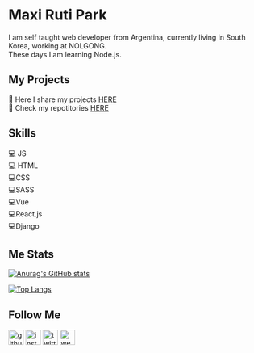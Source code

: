 # Maxi Ruti Park

I am self taught web developer from Argentina, currently living in South Korea, working at NOLGONG.  
These days I am learning Node.js.

## My Projects
:low_brightness: Here I share my projects [HERE](https://my-portfolio-blog-website.netlify.app/)  
:low_brightness: Check my repotitories [HERE](https://github.com/maxrpark?tab=repositories)  
## Skills

:computer: JS  
:computer: HTML  
:computer:CSS  
:computer:SASS  
:computer:Vue    
:computer:React.js     
:computer:Django

## Me Stats

  
[![Anurag's GitHub stats](https://github-readme-stats.vercel.app/api?username=maxrpark)](https://my-portfolio-blog-website.netlify.app/)

[![Top Langs](https://github-readme-stats.vercel.app/api/top-langs/?username=maxrpark)](https://my-portfolio-blog-website.netlify.app/)

## Follow Me

[<img  src='https://cdn.jsdelivr.net/npm/simple-icons@3.0.1/icons/github.svg' alt='github' height='30'>](https://github.com/https://github.com/maxrpark)      [<img src='https://cdn.jsdelivr.net/npm/simple-icons@3.0.1/icons/instagram.svg' alt='instagram' height='30'>](https://www.instagram.com/https://www.instagram.com/maxi.r.park//)     [<img src='https://cdn.jsdelivr.net/npm/simple-icons@3.0.1/icons/twitter.svg' alt='twitter' height='30'>](https://twitter.com/https://twitter.com/MaxCodeJourney)      [<img src='https://cdn.jsdelivr.net/npm/simple-icons@3.0.1/icons/icloud.svg' alt='website' height='30'>](https://vegetarianoencorea.com/)  
 
